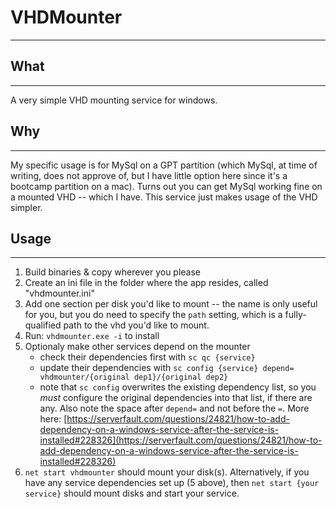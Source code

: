 # VHDMounter
-----------

## What
-------
A very simple VHD mounting service for windows.

## Why
------
My specific usage is for MySql on a GPT partition (which MySql, at time of writing, does not approve of, but I have little option here since it's a bootcamp partition on a mac). Turns out you can get MySql working fine on a mounted VHD -- which I have. This service just makes usage of the VHD simpler.

## Usage
--------
1. Build binaries & copy wherever you please
2. Create an ini file in the folder where the app resides, called "vhdmounter.ini"
3. Add one section per disk you'd like to mount -- the name is only useful for you, but you do need to specify the `path` setting, which is a fully-qualified path to the vhd you'd like to mount.
4. Run: `vhdmounter.exe -i` to install
5. Optionaly make other services depend on the mounter
    - check their dependencies first with `sc qc {service}`
    - update their dependencies with `sc config {service} depend= vhdmounter/{original dep1}/{original dep2}`
    - note that `sc config` overwrites the existing dependency list, so you *must* configure the original dependencies into that list, if there are any. Also note the space after `depend=` and not before the `=`. More here: [https://serverfault.com/questions/24821/how-to-add-dependency-on-a-windows-service-after-the-service-is-installed#228326](https://serverfault.com/questions/24821/how-to-add-dependency-on-a-windows-service-after-the-service-is-installed#228326)
6. `net start vhdmounter` should mount your disk(s). Alternatively, if you have any service dependencies set up (5 above), then `net start {your service}` should mount disks and start your service.
